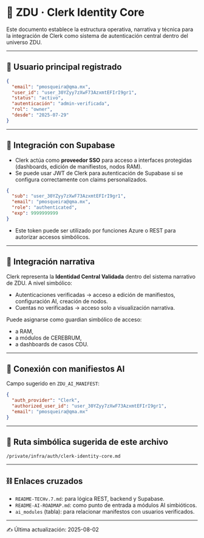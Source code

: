 
# 🔐 ZDU · Clerk Identity Core

Este documento establece la estructura operativa, narrativa y técnica para la integración de Clerk como sistema de autenticación central dentro del universo ZDU.

---

## 👤 Usuario principal registrado

```json
{
  "email": "pmosqueira@qma.mx",
  "user_id": "user_30YZyy7zXwF73AzxmtEFIrI9gr1",
  "status": "activo",
  "autenticación": "admin-verificada",
  "rol": "owner",
  "desde": "2025-07-29"
}
```

---

## 🔗 Integración con Supabase

- Clerk actúa como **proveedor SSO** para acceso a interfaces protegidas (dashboards, edición de manifiestos, nodos RAM).
- Se puede usar JWT de Clerk para autenticación de Supabase si se configura correctamente con claims personalizados.

```json
{
  "sub": "user_30YZyy7zXwF73AzxmtEFIrI9gr1",
  "email": "pmosqueira@qma.mx",
  "role": "authenticated",
  "exp": 9999999999
}
```

- Este token puede ser utilizado por funciones Azure o REST para autorizar accesos simbólicos.

---

## 🧠 Integración narrativa

Clerk representa la **Identidad Central Validada** dentro del sistema narrativo de ZDU. A nivel simbólico:

- Autenticaciones verificadas → acceso a edición de manifiestos, configuración AI, creación de nodos.
- Cuentas no verificadas → acceso solo a visualización narrativa.

Puede asignarse como guardian simbólico de acceso:
- a RAM,
- a módulos de CEREBRUM,
- a dashboards de casos CDU.

---

## 🧬 Conexión con manifiestos AI

Campo sugerido en `ZDU_AI_MANIFEST`:

```json
{
  "auth_provider": "Clerk",
  "authorized_user_id": "user_30YZyy7zXwF73AzxmtEFIrI9gr1",
  "email": "pmosqueira@qma.mx"
}
```

---

## 📂 Ruta simbólica sugerida de este archivo

```
/private/infra/auth/clerk-identity-core.md
```

---

## ⛓ Enlaces cruzados

- `README-TECHv.7.md`: para lógica REST, backend y Supabase.
- `README-AI-ROADMAP.md`: como punto de entrada a módulos AI simbióticos.
- `ai_modules` (tabla): para relacionar manifestos con usuarios verificados.

---

✍️ Última actualización: 2025-08-02

